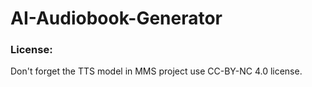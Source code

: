 # AI-Audiobook-Generator


### License: 
Don't forget the TTS model in MMS project use CC-BY-NC 4.0 license.
